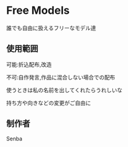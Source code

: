 # Free Models
誰でも自由に扱えるフリーなモデル達

## 使用範囲
可能:折込配布,改造

不可:自作発言,作品に混合しない場合での配布

使うときは私の名前を出してくれたらうれしいな

持ち方や向きなどの変更がご自由に

## 制作者
Senba
